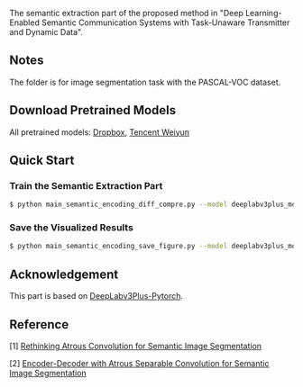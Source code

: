 The semantic extraction part of the proposed method in "Deep Learning-Enabled Semantic Communication Systems with Task-Unaware Transmitter and Dynamic Data".

## Notes
The folder is for image segmentation task with the PASCAL-VOC dataset.

## Download Pretrained Models
All pretrained models: [Dropbox](https://www.dropbox.com/sh/w3z9z8lqpi8b2w7/AAB0vkl4F5vy6HdIhmRCTKHSa?dl=0), [Tencent Weiyun](https://share.weiyun.com/qqx78Pv5)


## Quick Start
### Train the Semantic Extraction Part
```bash
$ python main_semantic_encoding_diff_compre.py --model deeplabv3plus_mobilenet --gpu_id 0 --year 2012_aug --crop_val --lr 0.005 --crop_size 513 --batch_size 8 --output_stride 16 --alpha xx --pretrain_epoch xx --random_seed xx
```

### Save the Visualized Results
```bash
$ python main_semantic_encoding_save_figure.py --model deeplabv3plus_mobilenet --gpu_id 0 --year 2012_aug --crop_val --lr 0.005 --crop_size 513 --batch_size 8 --output_stride 16
```

## Acknowledgement
This part is based on [DeepLabv3Plus-Pytorch](https://github.com/VainF/DeepLabV3Plus-Pytorch).

## Reference

[1] [Rethinking Atrous Convolution for Semantic Image Segmentation](https://arxiv.org/abs/1706.05587)

[2] [Encoder-Decoder with Atrous Separable Convolution for Semantic Image Segmentation](https://arxiv.org/abs/1802.02611)


